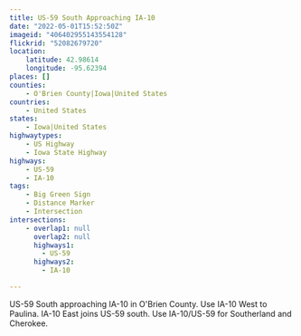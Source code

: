 ```yaml
---
title: US-59 South Approaching IA-10
date: "2022-05-01T15:52:50Z"
imageid: "406402955143554128"
flickrid: "52082679720"
location:
    latitude: 42.98614
    longitude: -95.62394
places: []
counties:
    - O'Brien County|Iowa|United States
countries:
    - United States
states:
    - Iowa|United States
highwaytypes:
    - US Highway
    - Iowa State Highway
highways:
    - US-59
    - IA-10
tags:
    - Big Green Sign
    - Distance Marker
    - Intersection
intersections:
    - overlap1: null
      overlap2: null
      highways1:
        - US-59
      highways2:
        - IA-10

---
```

US-59 South approaching IA-10 in O'Brien County.  Use IA-10 West to Paulina.  IA-10 East joins US-59 south.  Use IA-10/US-59 for Southerland and Cherokee.